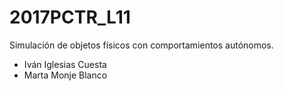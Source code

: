 # 2017PCTR_L11

Simulación de objetos físicos con comportamientos autónomos.
* Iván Iglesias Cuesta
* Marta Monje Blanco

